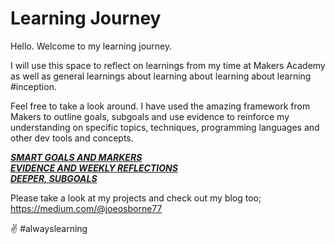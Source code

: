 # Learning Journey

Hello. Welcome to my learning journey.

I will use this space to reflect on learnings from my time at Makers Academy as well as general learnings about learning about learning about learning #inception. 

Feel free to take a look around. I have used the amazing framework from Makers to outline goals,
subgoals and use evidence to reinforce my understanding on specific topics, techniques, programming languages and other dev tools and concepts. 

[***SMART GOALS AND MARKERS***](https://github.com/JoeOsborne77/LearningJourney/blob/main/SMART%20GOALS.md#GOALS)  
[***EVIDENCE AND WEEKLY REFLECTIONS***](https://github.com/JoeOsborne77/LearningJourney/blob/main/SMART%20GOALS.md#EVIDENCE-AND-REFLECTIONS)  
[***DEEPER, SUBGOALS***](https://docs.google.com/spreadsheets/d/1-fKejXd-mQTBIqGHLAu02ZOWXDcI5Dfl11g1n_sJp0o/edit?usp=sharing)

Please take a look at my projects and check out my blog too; https://medium.com/@joeosborne77

✌️ #alwayslearning
